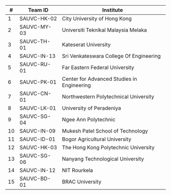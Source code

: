 |# | Team ID     | Institute                                     |
| -| ------------|-----------------------------------------------|
|1 | SAUVC-HK-02 | City University of Hong Kong                  |
|2 | SAUVC-MY-03 | Universiti Teknikal Malaysia Melaka           |
|3 | SAUVC-TH-01 | Kateserat University                          |
|4 | SAUVC-IN-13 | Sri Venkateswara College Of Engineering       |
|5 | SAUVC-RU-01 | Far Eastern Federal University                |
|6 | SAUVC-PK-01 | Center for Advanced Studies in Engineering    |
|7 | SAUVC-CN-01 | Northwestern Polytechnical University         |
|8 | SAUVC-LK-01 | University of Peradeniya                      |
|9 | SAUVC-SG-04 | Ngee Ann Polytechnic                          |
|10| SAUVC-IN-09 | Mukesh Patel School of Technology             |
|11| SAUVC-ID-01 | Bogor Agricultural University                 |
|12| SAUVC-HK-03 | The Hong Kong Polytechnic University          |
|13| SAUVC-SG-06 | Nanyang Technological University              |
|14| SAUVC-IN-12 | NIT Rourkela                                  |
|15| SAUVC-BD-01 | BRAC University                               |